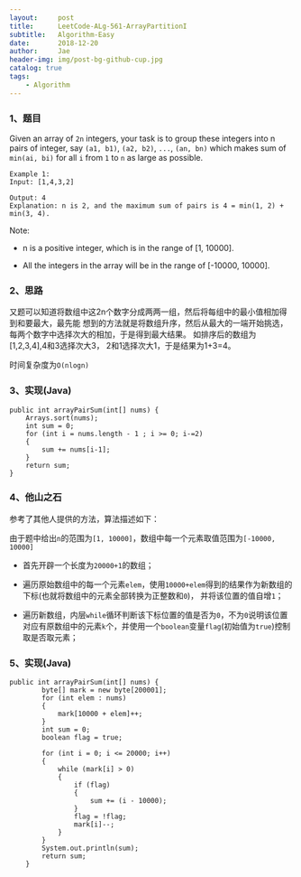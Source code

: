 ```yaml
---
layout:     post
title:      LeetCode-ALg-561-ArrayPartitionI
subtitle:   Algorithm-Easy
date:       2018-12-20
author:     Jae
header-img: img/post-bg-github-cup.jpg
catalog: true
tags:
    - Algorithm
---
```

### 1、题目

Given an array of ```2n``` integers, your task is to group these integers into n pairs of integer, say ```(a1, b1)```, ```(a2, b2)```, ```...```, ```(an, bn)``` which makes sum of ```min(ai, bi)``` for all ```i``` from ```1``` to ```n``` as large as possible.

    Example 1:
    Input: [1,4,3,2]

    Output: 4
    Explanation: n is 2, and the maximum sum of pairs is 4 = min(1, 2) + min(3, 4).

Note:

- n is a positive integer, which is in the range of [1, 10000].

- All the integers in the array will be in the range of [-10000, 10000].


### 2、思路

又题可以知道将数组中这2n个数字分成两两一组，然后将每组中的最小值相加得到和要最大，最先能
想到的方法就是将数组升序，然后从最大的一端开始挑选，每两个数字中选择次大的相加，于是得到最大结果。
如排序后的数组为[1,2,3,4],4和3选择次大3， 2和1选择次大1，于是结果为1+3=4。

时间复杂度为```O(nlogn)```

### 3、实现(Java)

    public int arrayPairSum(int[] nums) {
        Arrays.sort(nums);
        int sum = 0;
        for (int i = nums.length - 1 ; i >= 0; i-=2)
        {
            sum += nums[i-1];
        }
        return sum;
    }

### 4、他山之石

参考了其他人提供的方法，算法描述如下：

由于题中给出```n```的范围为```[1, 10000]```，数组中每一个元素取值范围为```[-10000, 10000]```

- 首先开辟一个长度为```20000+1```的数组；

- 遍历原始数组中的每一个元素```elem```，使用```10000+elem```得到的结果作为新数组的下标(也就将数组中的元素全部转换为正整数和```0```)，
并将该位置的值自增```1```；

- 遍历新数组，内层```while```循环判断该下标位置的值是否为```0```，不为```0```说明该位置对应有原数组中的元素```k```个，并使用一个```boolean```变量```flag```(初始值为```true```)控制取是否取元素；

### 5、实现(Java)

    public int arrayPairSum(int[] nums) {
            byte[] mark = new byte[200001];
            for (int elem : nums)
            {
                mark[10000 + elem]++;
            }
            int sum = 0;
            boolean flag = true;

            for (int i = 0; i <= 20000; i++)
            {
                while (mark[i] > 0)
                {
                    if (flag)
                    {
                        sum += (i - 10000);
                    }
                    flag = !flag;
                    mark[i]--;
                }
            }
            System.out.println(sum);
            return sum;
        }
